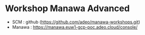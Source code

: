 # Workshop Manawa Advanced

* SCM             : github (https://github.com/adeo/manawa-workshops.git)
* Manawa            : https://manawa.euw1-gcp-poc.adeo.cloud/console/



